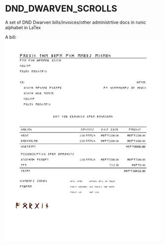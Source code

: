 # DND_DWARVEN_SCROLLS
A set of DND Dwarven bills/invoices/other administrtive docs in runic alphabet in LaTex

A bill:
![A Dwarven Bill](2023_Dwarven_Bills/bill.png "A Dwarven Bill")
